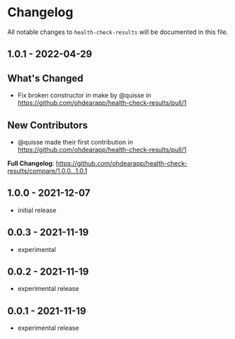 # Changelog

All notable changes to `health-check-results` will be documented in this file.

## 1.0.1 - 2022-04-29

## What's Changed

- Fix broken constructor in make by @quisse in https://github.com/ohdearapp/health-check-results/pull/1

## New Contributors

- @quisse made their first contribution in https://github.com/ohdearapp/health-check-results/pull/1

**Full Changelog**: https://github.com/ohdearapp/health-check-results/compare/1.0.0...1.0.1

## 1.0.0 - 2021-12-07

- initial release

## 0.0.3 - 2021-11-19

- experimental

## 0.0.2 - 2021-11-19

- experimental release

## 0.0.1 - 2021-11-19

- experimental release
